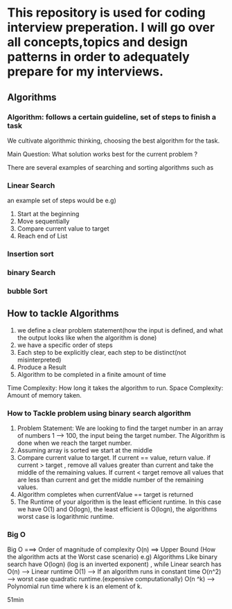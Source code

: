 # This repository is used for coding interview preperation. I will go over all concepts,topics and design patterns in order to adequately prepare for my interviews.



## Algorithms


### Algorithm: follows a certain guideline, set of steps to finish a task

We cultivate algorithmic thinking, choosing the best algorithm for the task.

Main Question: What solution works best for the current problem ?

There are several examples of searching and sorting algorithms such as 

### Linear Search
an example set of steps would be e.g)
1) Start at the beginning
2) Move sequentially 
3) Compare current value to target 
4)  Reach end of List

### Insertion sort
### binary Search
### bubble Sort


## How to tackle Algorithms
1) we define a clear problem statement(how the input is defined, and what the output looks like when the algorithm is done)
2) we have a specific order of steps
3) Each step to be explicitly clear, each step to be distinct(not misinterpreted)
4) Produce a Result
5) Algorithm to be completed in a finite amount of time



Time Complexity: How long it takes the algorithm to run.
Space Complexity: Amount of memory taken.



### How to Tackle problem using binary search algorithm
1) Problem Statement: We are looking to find the target number in an array of numbers 1 --> 100, the input being the target number. The Algorithm is done when we reach the target number.
2) Assuming array is sorted we start at the middle
3) Compare current value to target. If current == value, return value. if current > target , remove all values greater than current and take the middle of the remaining values. If current < target remove all values that are less than current and get the middle number of the remaining values.
4) Algorithm completes when currentValue == target is returned
5)  The Runtime of your algorithm is the least efficient runtime. In this case we have O(1) and O(logn), the least efficient is O(logn), the algorithms worst case is logarithmic runtime.


### Big O 
Big O ===> Order of magnitude of complexity O(n) ==> Upper Bound (How the algorithm acts at the Worst case scenario)
 e.g) Algorithms Like binary search have O(logn) (log is an inverted exponent) , while Linear search has O(n) --> Linear runtime
 O(1) --> If an algorithm runs in constant time O(n^2) --> worst case quadratic runtime.(expensive computationally)
 O(n ^k) --> Polynomial run time where k is an element of k. 
 
 
 51min
 






